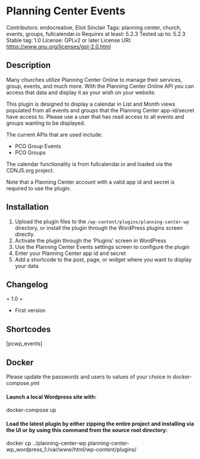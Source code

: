 # Planning Center Events 
Contributors: endocreative, Eliot Sinclair
Tags: planning center, church, events, groups, fullcalendar.io
Requires at least: 5.2.3
Tested up to: 5.2.3
Stable tag: 1.0
License: GPLv2 or later
License URI: https://www.gnu.org/licenses/gpl-2.0.html

## Description

Many churches utilize Planning Center Online to manage their services, group, events, and much more. With the Planning Center Online API you can access that data and display it as your wish on your website. 

This plugin is designed to display a calendar in List and Month views populated from all events and groups that the Planning Center app-id/secret have access to.  Please use a user that has read access to all events and groups wanting to be displayed.

The current APIs that are used include:

*   PCO Group Events
*   PCO Groups

The calendar functionality is from fullcalendar.io and loaded via the CDNJS.org project.

Note that a Planning Center account with a valid app id and secret is required to use the plugin.

## Installation

1. Upload the plugin files to the `/wp-content/plugins/planning-center-wp` directory, or install the plugin through the WordPress plugins screen directly.
1. Activate the plugin through the 'Plugins' screen in WordPress
1. Use the Planning Center Events settings screen to configure the plugin
1. Enter your Planning Center app id and secret
1. Add a shortcode to the post, page, or widget where you want to display your data 

## Changelog

= 1.0 =
* First version

## Shortcodes
[pcwp_events]

## Docker
Please update the passwords and users to values of your choice in docker-compose.yml
#### Launch a local Wordpress site with:
docker-compose up
#### Load the latest plugin by either zipping the entire project and installing via the UI or by using this command from the source root directory:
docker cp  ../planning-center-wp planning-center-wp_wordpress_1:/var/www/html/wp-content/plugins/

